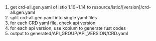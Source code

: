 1. get crd-all.gen.yaml of istio 1.10~1.14 to resource/istio/\[version\]/crd-all.gen.yaml
2. split crd-all.gen.yaml into single yaml files
3. for each CRD yaml file, check api version
4. for each api version, use kopium to generate rust codes
5. output to generated/API_GROUP/API_VERSION/CRD.yaml